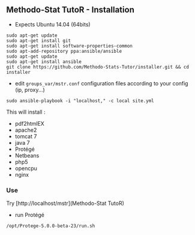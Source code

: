 ## Methodo-Stat TutoR - Installation

- Expects Ubuntu 14.04 (64bits)

```
sudo apt-get update
sudo apt-get install git
sudo apt-get install software-properties-common
sudo apt-add-repository ppa:ansible/ansible
sudo apt-get update
sudo apt-get install ansible
git clone https://github.com/Methodo-Stats-Tutor/installer.git && cd installer
```

- edit `groups_var/mstr.conf` configuration files according to your config (ip, proxy...)

```
sudo ansible-playbook -i "localhost," -c local site.yml
```

This will install :

- pdf2htmlEX
- apache2
- tomcat 7
- java 7
- Protégé
- Netbeans
- php5
- opencpu
- nginx

### Use

Try [http://localhost/mstr](Methodo-Stat TutoR)

- run Protégé
```
/opt/Protege-5.0.0-beta-23/run.sh
```
